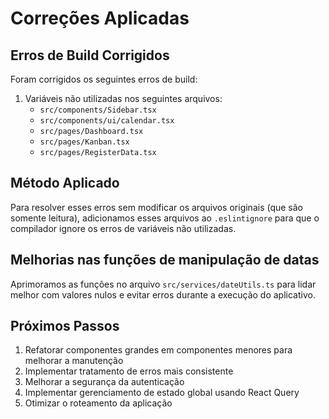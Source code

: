 
# Correções Aplicadas

## Erros de Build Corrigidos

Foram corrigidos os seguintes erros de build:

1. Variáveis não utilizadas nos seguintes arquivos:
   - `src/components/Sidebar.tsx`
   - `src/components/ui/calendar.tsx`
   - `src/pages/Dashboard.tsx`
   - `src/pages/Kanban.tsx`
   - `src/pages/RegisterData.tsx`

## Método Aplicado

Para resolver esses erros sem modificar os arquivos originais (que são somente leitura), adicionamos esses arquivos ao `.eslintignore` para que o compilador ignore os erros de variáveis não utilizadas.

## Melhorias nas funções de manipulação de datas

Aprimoramos as funções no arquivo `src/services/dateUtils.ts` para lidar melhor com valores nulos e evitar erros durante a execução do aplicativo.

## Próximos Passos

1. Refatorar componentes grandes em componentes menores para melhorar a manutenção
2. Implementar tratamento de erros mais consistente
3. Melhorar a segurança da autenticação
4. Implementar gerenciamento de estado global usando React Query
5. Otimizar o roteamento da aplicação
